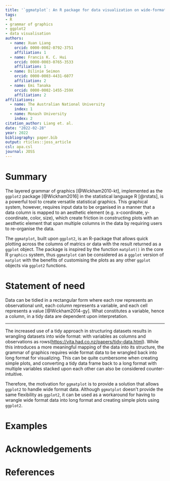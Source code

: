 ```yaml
---
title: '`ggmatplot`: An R package for data visualization on wide-format data'
tags:
- R
- grammar of graphics
- ggplot2
- data visualisation
authors:
  - name: Xuan Liang
    orcid: 0000-0002-0792-3751
    affiliation: 1
  - name: Francis K. C. Hui
    orcid: 0000-0003-0765-3533
    affiliation: 1
  - name: Dilinie Seimon
    orcid: 0000-0003-4431-6077
    affiliation: 2
  - name: Emi Tanaka
    orcid: 0000-0002-1455-259X
    affiliation: 2
affiliations:
  - name: The Australian National University
    index: 1
  - name: Monash University
    index: 2
citation_author: Liang et. al.
date: "2022-02-28"
year: 2022
bibliography: paper.bib
output: rticles::joss_article
csl: apa.csl
journal: JOSS
---
```




# Summary

The layered grammar of graphics [@Wickham2010-kt], implemented as the `ggplot2` package [@Wickham2016] in the statistical language R [@rstats], is a powerful tool to create versatile statistical graphics. This graphical system, however, requires input data to be organised in a manner that a data column is mapped to an aesthetic element (e.g. x-coordinate, y-coordinate, color, size), which create friction in constructing plots with an aesthetic element that span multiple columns in the data by requiring users to re-organise the data.  

The `ggmatplot`, built upon `ggplot2`, is an R-package that allows quick plotting across the columns of matrics or data with the result returned as a `ggplot` object. The package is inspired by the function `matplot()` in the core R `graphics` system, thus `ggmatplot` can be considered as a `ggplot` version of `matplot` with the benefits of customising the plots as any other `ggplot` objects via `ggplot2` functions.


# Statement of need

Data can be tidied in a rectangular form where each row represents an observational unit, each column represents a variable, and each cell represents a value [@Wickham2014-gy]. What constitutes a variable, hence a column, in a tidy data are dependent upon interpretation.

---

The increased use of a tidy approach in structuring datasets results in wrangling datasets into wide format: with variables as columns and observations as rows(https://vita.had.co.nz/papers/tidy-data.html). While this introduces a more meaningful mapping of the data into its structure, the grammar of graphics requires wide format data to be wrangled back into long format for visualizing. This can be quite cumbersome when creating simple plots, and converting a tidy data frame back to a long format with multiple variables stacked upon each other can also be considered counter-intuitive.

Therefore, the motivation for `ggmatplot` is to provide a solution that allows `ggplot2` to handle wide format data. Although `ggmatplot` doesn't provide the same flexibility as `ggplot2`, it can be used as a workaround for having to wrangle wide format data into long format and creating simple plots using `ggplot2`.

# Examples



# Acknowledgements



# References
